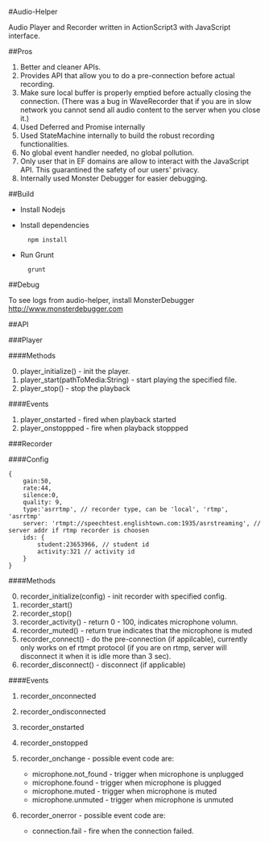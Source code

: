 #Audio-Helper

Audio Player and Recorder written in ActionScript3 with JavaScript interface.

##Pros

1. Better and cleaner APIs.
2. Provides API that allow you to do a pre-connection before actual recording.
3. Make sure local buffer is properly emptied before actually closing the connection. (There was a bug in WaveRecorder that if you are in slow network you cannot send all audio content to the server when you close it.)
4. Used Deferred and Promise internally
5. Used StateMachine internally to build the robust recording functionalities.
6. No global event handler needed, no global pollution.
7. Only user that in EF domains are allow to interact with the JavaScript API. This guarantined the safety of our users' privacy.
8. Internally used Monster Debugger for easier debugging.

##Build

* Install Nodejs
* Install dependencies

        npm install

* Run Grunt

        grunt
   
##Debug

To see logs from audio-helper, install MonsterDebugger <http://www.monsterdebugger.com>

##API

###Player

####Methods

0. player_initialize() - init the player.
1. player_start(pathToMedia:String) - start playing the specified file.
2. player_stop() - stop the playback

####Events

1. player_onstarted - fired when playback started
2. player_onstoppped - fire when playback stoppped

###Recorder

####Config

	{
        gain:50, 
        rate:44, 
        silence:0, 
        quality: 9,
        type:'asrrtmp', // recorder type, can be 'local', 'rtmp', 'asrrtmp'
        server: 'rtmpt://speechtest.englishtown.com:1935/asrstreaming', // server addr if rtmp recorder is choosen
        ids: {
            student:23653966, // student id
            activity:321 // activity id
        }
    }
    
####Methods

0. recorder_initialize(config) - init recorder with specified config.
1. recorder_start()
2. recorder_stop()
3. recorder_activity() - return 0 - 100, indicates microphone volumn.
4. recorder_muted() - return true indicates that the microphone is muted
5. recorder_connect() - do the pre-connection (if appilcable), currently only works on ef rtmpt protocol (if you are on rtmp, server will disconnect it when it is idle more than 3 sec).
6. recorder_disconnect() - disconnect (if applicable)

####Events

1. recorder_onconnected
2. recorder_ondisconnected
3. recorder_onstarted
4. recorder_onstopped
5. recorder_onchange -  possible event code are:

	* microphone.not_found - trigger when microphone is unplugged
	* microphone.found - trigger when microphone is plugged
	* microphone.muted - trigger when microphone is muted
	* microphone.unmuted - trigger when microphone is unmuted
	
6. recorder_onerror - possible event code are:
	* connection.fail - fire when the connection failed.